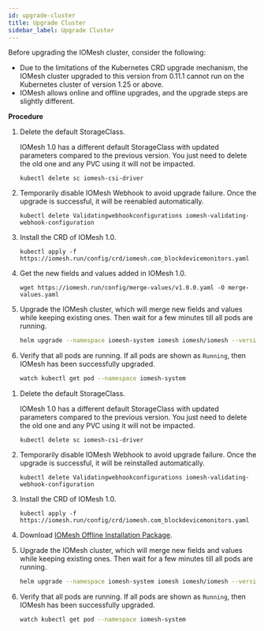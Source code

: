 ```yaml
---
id: upgrade-cluster
title: Upgrade Cluster  
sidebar_label: Upgrade Cluster
---
```


Before upgrading the IOMesh cluster, consider the following:
- Due to the limitations of the Kubernetes CRD upgrade mechanism, the IOMesh cluster upgraded to this version from 0.11.1 cannot run on the Kubernetes cluster of version 1.25 or above.
- IOMesh allows online and offline upgrades, and the upgrade steps are slightly different.

**Procedure**
<!--DOCUSAURUS_CODE_TABS-->
<!--Online Upgrade-->

1. Delete the default StorageClass. 

    IOMesh 1.0 has a different default StorageClass with updated parameters compared to the previous version. You just need to delete the old one and any PVC using it will not be impacted.

    ```shell
    kubectl delete sc iomesh-csi-driver
    ```
2. Temporarily disable IOMesh Webhook to avoid upgrade failure. Once the upgrade is successful, it will be reenabled automatically.

    ```shell
    kubectl delete Validatingwebhookconfigurations iomesh-validating-webhook-configuration
    ```
3. Install the CRD of IOMesh 1.0. 

    ```shell
    kubectl apply -f https://iomesh.run/config/crd/iomesh.com_blockdevicemonitors.yaml
    ```
4. Get the new fields and values added in IOMesh 1.0.
    ```shell
    wget https://iomesh.run/config/merge-values/v1.0.0.yaml -O merge-values.yaml
    ```
5. Upgrade the IOMesh cluster, which will merge new fields and values while keeping existing ones. Then wait for a few minutes till all pods are running.

    ```bash
    helm upgrade --namespace iomesh-system iomesh iomesh/iomesh --version v1.0.0
    ```
5. Verify that all pods are running. If all pods are shown as `Running`, then IOMesh has been successfully upgraded.
    ```bash
    watch kubectl get pod --namespace iomesh-system
    ```

<!--Offline Upgrade-->
1. Delete the default StorageClass. 

    IOMesh 1.0 has a different default StorageClass with updated parameters compared to the previous version. You just need to delete the old one and any PVC using it will not be impacted.

    ```shell
    kubectl delete sc iomesh-csi-driver
    ```

2. Temporarily disable IOMesh Webhook to avoid upgrade failure. Once the upgrade is successful, it will be reinstalled automatically.

    ```shell
    kubectl delete Validatingwebhookconfigurations iomesh-validating-webhook-configuration
    ```
3. Install the CRD of IOMesh 1.0. 

    ```shell
    kubectl apply -f https://iomesh.run/config/crd/iomesh.com_blockdevicemonitors.yaml
    ```
4. Download [IOMesh Offline Installation Package](https://download.smartx.com/iomesh-offline-v0.11.1.tgz).

5. Upgrade the IOMesh cluster, which will merge new fields and values while keeping existing ones. Then wait for a few minutes till all pods are running.

    ```bash
    helm upgrade --namespace iomesh-system iomesh iomesh/iomesh --version v1.0.0
    ```
6. Verify that all pods are running. If all pods are shown as `Running`, then IOMesh has been successfully upgraded.
    ```bash
    watch kubectl get pod --namespace iomesh-system
    ```
<!--END_DOCUSAURUS_CODE_TABS-->
